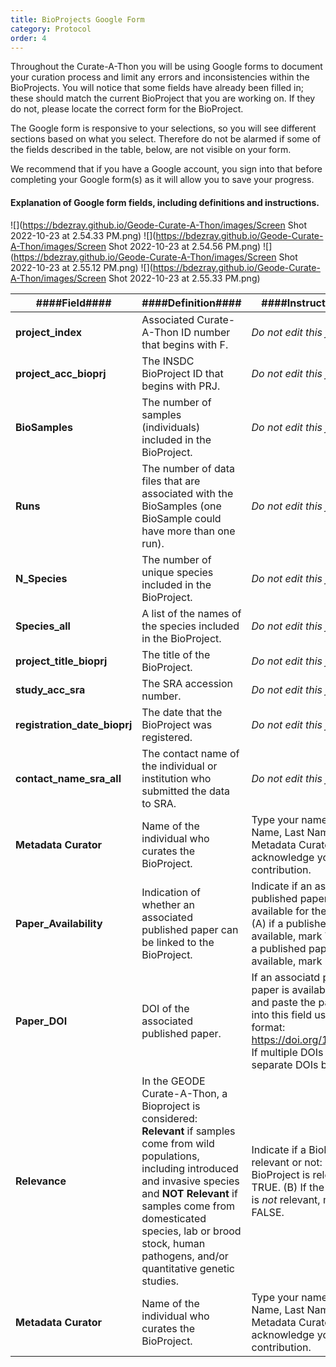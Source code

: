 ```yaml
---
title: BioProjects Google Form
category: Protocol
order: 4
---
```


Throughout the Curate-A-Thon you will be using Google forms to document your curation process and limit any errors and inconsistencies within the BioProjects. You will notice that some fields have already been filled in; these should match the current BioProject that you are working on. If they do not, please locate the correct form for the BioProject.

The Google form is responsive to your selections, so you will see different sections based on what you select. Therefore do not be alarmed if some of the fields described in the table, below, are not visible on your form.

We recommend that if you have a Google account, you sign into that before completing your Google form(s) as it will allow you to save your progress.

#### Explanation of Google form fields, including definitions and instructions.

![](https://bdezray.github.io/Geode-Curate-A-Thon/images/Screen Shot 2022-10-23 at 2.54.33 PM.png)
![](https://bdezray.github.io/Geode-Curate-A-Thon/images/Screen Shot 2022-10-23 at 2.54.56 PM.png)
![](https://bdezray.github.io/Geode-Curate-A-Thon/images/Screen Shot 2022-10-23 at 2.55.12 PM.png)
![](https://bdezray.github.io/Geode-Curate-A-Thon/images/Screen Shot 2022-10-23 at 2.55.33 PM.png)


| ####Field#### | ####Definition#### | ####Instructions#### |
| -- | ---- | -- |
| **project_index** | Associated Curate-A-Thon ID number that begins with F. | *Do not edit this field.* |
| **project_acc_bioprj** | The INSDC BioProject ID that begins with PRJ. | *Do not edit this field.* |
| **BioSamples** | The number of samples (individuals) included in the BioProject. | *Do not edit this field.* |
| **Runs** | The number of data files that are associated with the BioSamples (one BioSample could have more than one run).| *Do not edit this field.* |
| **N_Species** | The number of unique species included in the BioProject. | *Do not edit this field.* |
| **Species_all** | A list of the names of the species included in the BioProject. | *Do not edit this field.* |
| **project_title_bioprj** | The title of the BioProject. | *Do not edit this field.* |
| **study_acc_sra** | The SRA accession number. | *Do not edit this field.* |
| **registration_date_bioprj** | The date that the BioProject was registered. | *Do not edit this field.* |
| **contact_name_sra_all** | The contact name of the individual or institution who submitted the data to SRA. | *Do not edit this field.* |
| **Metadata Curator** | Name of the individual who curates the BioProject. | Type your name (First Name, Last Name) in the Metadata Curator field to acknowledge your contribution. |
| **Paper_Availability** | Indication of whether an associated published paper can be linked to the BioProject. | Indicate if an associated published paper is available for the BioProject: (A) if a published paper is available, mark TRUE. (B) if a published paper is *not* available, mark FALSE|
| **Paper_DOI** | DOI of the associated published paper.| If an associatd published paper is available, copy and paste the paper's DOI into this field using the format: https://doi.org/10.xxxxx/xx. If multiple DOIs exist, separate DOIs by a pipe (|).|
| **Relevance** | In the GEODE Curate-A-Thon, a Bioproject is considered: **Relevant** if samples come from wild populations, including introduced and invasive species and **NOT Relevant** if samples come from domesticated species, lab or brood stock, human pathogens, and/or quantitative genetic studies. | Indicate if a BioProject is relevant or not: (A) If the BioProject is relevant, mark TRUE. (B) If the BioProject is *not* relevant, mark FALSE. |
| **Metadata Curator** | Name of the individual who curates the BioProject. | Type your name (First Name, Last Name) in the Metadata Curator field to acknowledge your contribution. |
